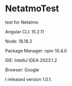 # NetatmoTest
test for Netatmo

Angular CLI: 15.2.11

Node: 18.18.2

Package Manager: npm 10.4.0

IDE: IntelliJ IDEA 2023.1.2

Browser: Google

I released version 1.0.1.
